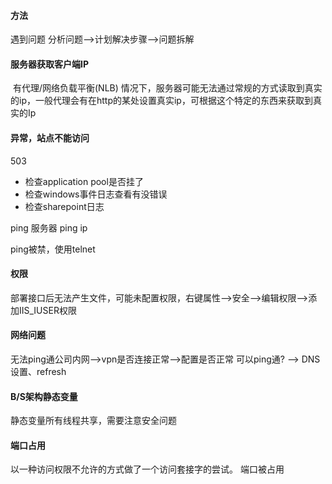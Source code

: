 #### 方法
遇到问题
分析问题-->计划解决步骤-->问题拆解


#### 服务器获取客户端IP

​	有代理/网络负载平衡(NLB) 情况下，服务器可能无法通过常规的方式读取到真实的ip，一般代理会有在http的某处设置真实ip，可根据这个特定的东西来获取到真实的Ip



#### 异常，站点不能访问

503

- 检查application pool是否挂了
- 检查windows事件日志查看有没错误
- 检查sharepoint日志

ping 服务器	ping ip

ping被禁，使用telnet	



#### 权限

部署接口后无法产生文件，可能未配置权限，右键属性-->安全-->编辑权限-->添加IIS_IUSER权限

#### 网络问题
无法ping通公司内网-->vpn是否连接正常-->配置是否正常
可以ping通? --> DNS设置、refresh


#### B/S架构静态变量
静态变量所有线程共享，需要注意安全问题

#### 端口占用
以一种访问权限不允许的方式做了一个访问套接字的尝试。	端口被占用 
